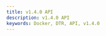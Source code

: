 ```yaml
---
title: v1.4.0 API
description: v1.4.0 API
keywords: Docker, DTR, API, v1.4.0
---
```


<div class="swagger-section">
<div id="swagger-ui-container" class="swagger-ui-wrap"></div>

<link href='custom/custom.css' media='screen' rel='stylesheet' type='text/css'/>
<link href='css/typography.css' media='screen' rel='stylesheet' type='text/css'/>
<link href='css/reset.css' media='screen' rel='stylesheet' type='text/css'/>
<link href='css/screen.css' media='screen' rel='stylesheet' type='text/css'/>
<link href='css/reset.css' media='print' rel='stylesheet' type='text/css'/>
<link href='css/print.css' media='print' rel='stylesheet' type='text/css'/>

<script src='lib/jquery-1.8.0.min.js' type='text/javascript'></script>
<script src='lib/jquery.slideto.min.js' type='text/javascript'></script>
<script src='lib/jquery.wiggle.min.js' type='text/javascript'></script>
<script src='lib/jquery.ba-bbq.min.js' type='text/javascript'></script>
<script src='lib/handlebars-2.0.0.js' type='text/javascript'></script>
<script src='lib/underscore-min.js' type='text/javascript'></script>
<script src='lib/backbone-min.js' type='text/javascript'></script>
<script src='swagger-ui.min.js' type='text/javascript'></script>
<script src='lib/highlight.7.3.pack.js' type='text/javascript'></script>
<script src='lib/marked.js' type='text/javascript'></script>
<script src='lib/swagger-oauth.js' type='text/javascript'></script>
<script src='main.js' type='text/javascript'></script>
</div>
